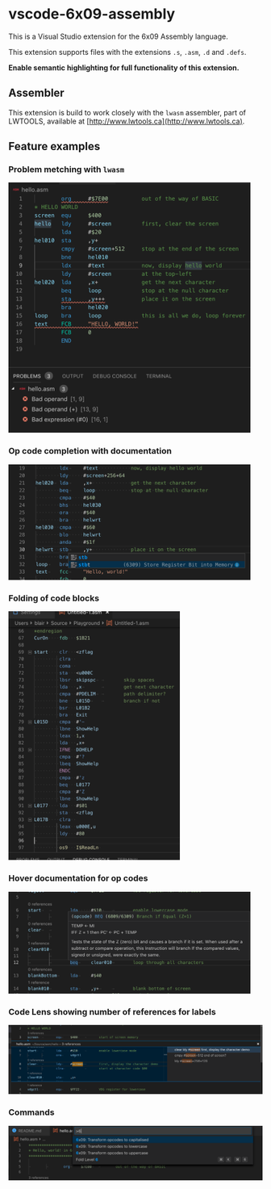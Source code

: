 # vscode-6x09-assembly

This is a Visual Studio extension for the 6x09 Assembly language.

This extension supports files with the extensions `.s`, `.asm`, `.d` and `.defs`.

**Enable semantic highlighting for full functionality of this extension.**

## Assembler

This extension is build to work closely with the `lwasm` assembler, part of LWTOOLS,
available at [http://www.lwtools.ca](http://www.lwtools.ca).

## Feature examples

### Problem metching with `lwasm`

<img src="https://github.com/BlairLeduc/vscode-6x09-assembly/raw/master/media/lwasm-errors.png" width="480px">

### Op code completion with documentation

<img src="https://github.com/BlairLeduc/vscode-6x09-assembly/raw/master/media/Opcode%20completion%20with%20docs.png" width="480px">

### Folding of code blocks

<img src="https://github.com/BlairLeduc/vscode-6x09-assembly/raw/master/media/Sample-Syntax-Folding.png" width="340px">

### Hover documentation for op codes

<img src="https://github.com/BlairLeduc/vscode-6x09-assembly/raw/master/media/Hover-opcode.png" width="480px">

### Code Lens showing number of references for labels

<img src="https://github.com/BlairLeduc/vscode-6x09-assembly/raw/master/media/codelens.png" width="640px">

### Commands

<img src="https://github.com/BlairLeduc/vscode-6x09-assembly/raw/master/media/commands.png" width="640px">
